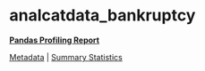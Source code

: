 # analcatdata_bankruptcy

[**Pandas Profiling Report**](https://epistasislab.github.io/penn-ml-benchmarks/profile/analcatdata_bankruptcy.html)

[Metadata](metadata.yaml) | [Summary Statistics](summary_stats.tsv)

